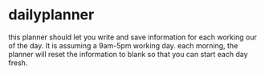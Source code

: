 # dailyplanner
this planner should let you write and save information for each working our of the day. It is assuming a 9am-5pm working day. 
each morning, the planner will reset the information to blank so that you can start each day fresh.
